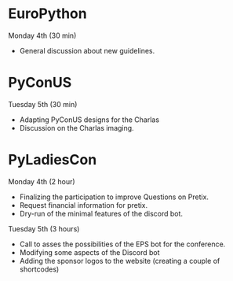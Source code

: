 # EuroPython

Monday 4th (30 min)

* General discussion about new guidelines.

# PyConUS

Tuesday 5th (30 min)

* Adapting PyConUS designs for the Charlas
* Discussion on the Charlas imaging.

# PyLadiesCon

Monday 4th (2 hour)

* Finalizing the participation to improve Questions on Pretix.
* Request financial information for pretix.
* Dry-run of the minimal features of the discord bot.

Tuesday 5th (3 hours)

* Call to asses the possibilities of the EPS bot for the conference.
* Modifying some aspects of the Discord bot
* Adding the sponsor logos to the website (creating a couple of shortcodes)

